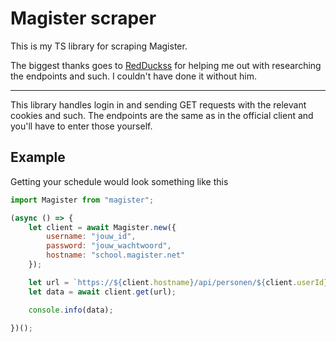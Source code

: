 # Magister scraper

This is my TS library for scraping Magister.

The biggest thanks goes to [RedDuckss](https://github.com/redduckss/) for helping me out with researching the endpoints and such. I couldn't have done it without him.

---

This library handles login in and sending GET requests with the relevant cookies and such. The endpoints are the same as in the official client and you'll have to enter those yourself.

## Example

Getting your schedule would look something like this

```js
import Magister from "magister";

(async () => {
	let client = await Magister.new({
		username: "jouw_id",
		password: "jouw_wachtwoord",
		hostname: "school.magister.net"
	});

	let url = `https://${client.hostname}/api/personen/${client.userId}/afspraken`;
	let data = await client.get(url);

	console.info(data);

})();
```
